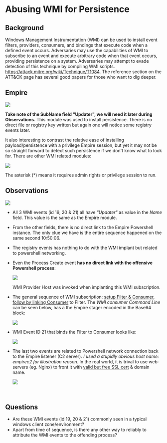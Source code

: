 # Abusing WMI for Persistence

## Background

Windows Management Instrumentation (WMI) can be used to install event filters, providers, consumers, and bindings that execute code when a defined event occurs. Adversaries may use the capabilities of WMI to subscribe to an event and execute arbitrary code when that event occurs, providing persistence on a system. Adversaries may attempt to evade detection of this technique by compiling WMI scripts. https://attack.mitre.org/wiki/Technique/T1084. The reference section on the ATT&CK page has several good papers for those who want to dig deeper. 

## Empire

![](img/empire.png)

**Take note of the SubName field "Updater", we will need it later during Observations.** This module was used to install persistence. There is no direct file or registry key written but again one will notice some registry events later. 

It also interesting to contrast the relative ease of installing payload/persistence with a privilege Empire session, but yet it may not be so straight forward to detect such persistence if we don't know what to look for. There are other WMI related modules:

![](img/wmimodules.png)

The asterisk (*) means it requires admin rights or privilege session to run. 

## Observations

![](img/wmievents.png)

* All 3 WMI events (id 19, 20 & 21) all have *"Updater"* as value in the *Name* field. This value is the same as the Empire module. 

* From the other fields, there is no direct link to the Empire Powershell instance. The only clue we have is the entire sequence happened on the same second 10:50:06. 

* The registry events has nothing to do with the WMI implant but related to powershell networking.

* Even the Process Create event **has no direct link with the offensive Powershell process**:

  ![](img/processcreate.png)

  WMI Provider Host was invoked when implanting this WMI subscription. 

* The general sequence of WMI subscription: [setup Filter & Consumer, follow by linking Consumer](https://learn-powershell.net/2013/08/14/powershell-and-events-permanent-wmi-event-subscriptions/) to Filter. The *WMI consumer Command Line* can be seen below, has a the Empire stager encoded in the Base64 block:

  ![](img/consumer.png)

* WMI Event ID 21 that binds the Filter to Consumer looks like:

  ![](img/wmibind.png)

* The last two events are related to Powershell network connection back to the Empire listener (C2 server). *I used a stupidly obvious host name: empirec2 for illustration reason*. In the real world, it is trival to use web-servers (eg. Nginx) to front it with [valid but free SSL cert](https://letsencrypt.org) & domain name. 

  ![](img/empirec2.png)

  ​

## Questions

* Are these WMI events (id 19, 20 & 21) commonly seen in a typical windows client zone/environment?
* Apart from time of sequence, is there any other way to reliably to attribute the WMI events to the offending process? 

